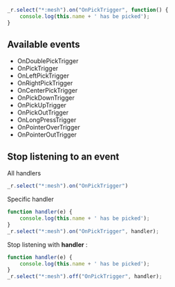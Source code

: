 ```js
_r.select("*:mesh").on("OnPickTrigger", function() {
    console.log(this.name + ' has be picked');
}
```

## Available events
* OnDoublePickTrigger
* OnPickTrigger
* OnLeftPickTrigger
* OnRightPickTrigger
* OnCenterPickTrigger
* OnPickDownTrigger
* OnPickUpTrigger
* OnPickOutTrigger
* OnLongPressTrigger
* OnPointerOverTrigger
* OnPointerOutTrigger

## Stop listening to an event

All handlers
```js
_r.select("*:mesh").on("OnPickTrigger")
```

Specific handler
```js
function handler(e) {
    console.log(this.name + ' has be picked');
}
_r.select("*:mesh").on("OnPickTrigger", handler);
```
Stop listening with **handler** :
```js
function handler(e) {
    console.log(this.name + ' has be picked');
}
_r.select("*:mesh").off("OnPickTrigger", handler);
```